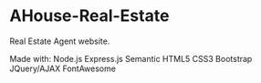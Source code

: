 # AHouse-Real-Estate
Real Estate Agent website.

Made with:
Node.js
Express.js
Semantic HTML5
CSS3
Bootstrap
JQuery/AJAX
FontAwesome
